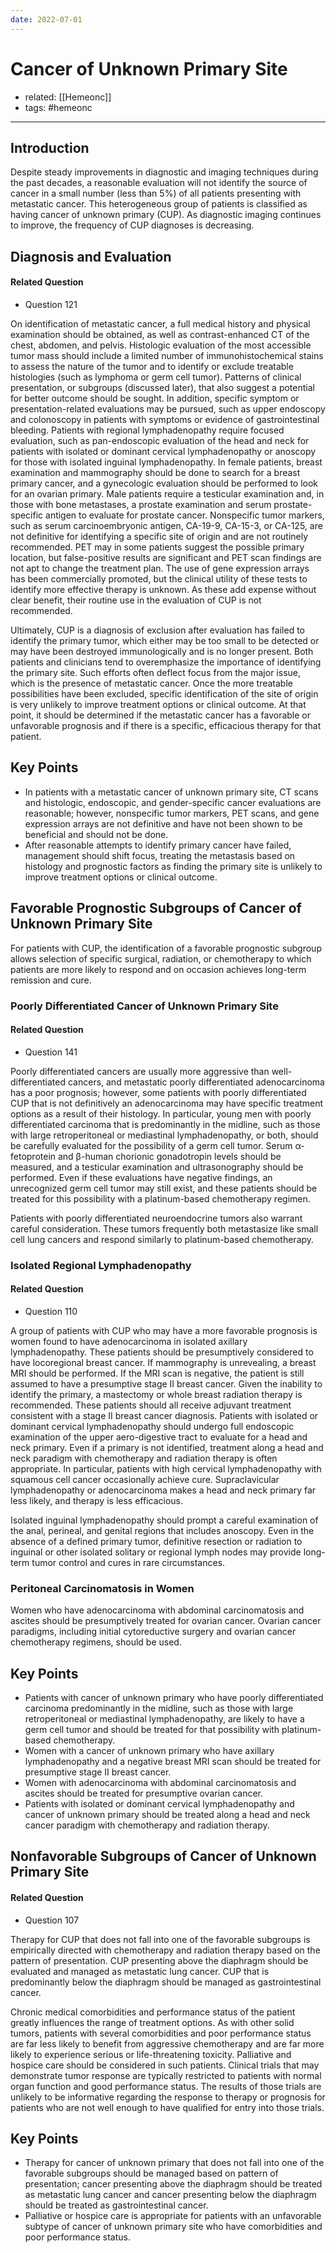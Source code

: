 ```yaml
---
date: 2022-07-01
---
```


# Cancer of Unknown Primary Site

- related: [[Hemeonc]]
- tags: #hemeonc
---

## Introduction

Despite steady improvements in diagnostic and imaging techniques during the past decades, a reasonable evaluation will not identify the source of cancer in a small number (less than 5%) of all patients presenting with metastatic cancer. This heterogeneous group of patients is classified as having cancer of unknown primary (CUP). As diagnostic imaging continues to improve, the frequency of CUP diagnoses is decreasing.

## Diagnosis and Evaluation

#### Related Question

- Question 121

On identification of metastatic cancer, a full medical history and physical examination should be obtained, as well as contrast-enhanced CT of the chest, abdomen, and pelvis. Histologic evaluation of the most accessible tumor mass should include a limited number of immunohistochemical stains to assess the nature of the tumor and to identify or exclude treatable histologies (such as lymphoma or germ cell tumor). Patterns of clinical presentation, or subgroups (discussed later), that also suggest a potential for better outcome should be sought. In addition, specific symptom or presentation-related evaluations may be pursued, such as upper endoscopy and colonoscopy in patients with symptoms or evidence of gastrointestinal bleeding. Patients with regional lymphadenopathy require focused evaluation, such as pan-endoscopic evaluation of the head and neck for patients with isolated or dominant cervical lymphadenopathy or anoscopy for those with isolated inguinal lymphadenopathy. In female patients, breast examination and mammography should be done to search for a breast primary cancer, and a gynecologic evaluation should be performed to look for an ovarian primary. Male patients require a testicular examination and, in those with bone metastases, a prostate examination and serum prostate-specific antigen to evaluate for prostate cancer. Nonspecific tumor markers, such as serum carcinoembryonic antigen, CA-19-9, CA-15-3, or CA-125, are not definitive for identifying a specific site of origin and are not routinely recommended. PET may in some patients suggest the possible primary location, but false-positive results are significant and PET scan findings are not apt to change the treatment plan. The use of gene expression arrays has been commercially promoted, but the clinical utility of these tests to identify more effective therapy is unknown. As these add expense without clear benefit, their routine use in the evaluation of CUP is not recommended.

Ultimately, CUP is a diagnosis of exclusion after evaluation has failed to identify the primary tumor, which either may be too small to be detected or may have been destroyed immunologically and is no longer present. Both patients and clinicians tend to overemphasize the importance of identifying the primary site. Such efforts often deflect focus from the major issue, which is the presence of metastatic cancer. Once the more treatable possibilities have been excluded, specific identification of the site of origin is very unlikely to improve treatment options or clinical outcome. At that point, it should be determined if the metastatic cancer has a favorable or unfavorable prognosis and if there is a specific, efficacious therapy for that patient.

## Key Points

- In patients with a metastatic cancer of unknown primary site, CT scans and histologic, endoscopic, and gender-specific cancer evaluations are reasonable; however, nonspecific tumor markers, PET scans, and gene expression arrays are not definitive and have not been shown to be beneficial and should not be done.
- After reasonable attempts to identify primary cancer have failed, management should shift focus, treating the metastasis based on histology and prognostic factors as finding the primary site is unlikely to improve treatment options or clinical outcome.

## Favorable Prognostic Subgroups of Cancer of Unknown Primary Site

For patients with CUP, the identification of a favorable prognostic subgroup allows selection of specific surgical, radiation, or chemotherapy to which patients are more likely to respond and on occasion achieves long-term remission and cure.

### Poorly Differentiated Cancer of Unknown Primary Site

#### Related Question

- Question 141

Poorly differentiated cancers are usually more aggressive than well-differentiated cancers, and metastatic poorly differentiated adenocarcinoma has a poor prognosis; however, some patients with poorly differentiated CUP that is not definitively an adenocarcinoma may have specific treatment options as a result of their histology. In particular, young men with poorly differentiated carcinoma that is predominantly in the midline, such as those with large retroperitoneal or mediastinal lymphadenopathy, or both, should be carefully evaluated for the possibility of a germ cell tumor. Serum α-fetoprotein and β-human chorionic gonadotropin levels should be measured, and a testicular examination and ultrasonography should be performed. Even if these evaluations have negative findings, an unrecognized germ cell tumor may still exist, and these patients should be treated for this possibility with a platinum-based chemotherapy regimen.

Patients with poorly differentiated neuroendocrine tumors also warrant careful consideration. These tumors frequently both metastasize like small cell lung cancers and respond similarly to platinum-based chemotherapy.

### Isolated Regional Lymphadenopathy

#### Related Question

- Question 110

A group of patients with CUP who may have a more favorable prognosis is women found to have adenocarcinoma in isolated axillary lymphadenopathy. These patients should be presumptively considered to have locoregional breast cancer. If mammography is unrevealing, a breast MRI should be performed. If the MRI scan is negative, the patient is still assumed to have a presumptive stage II breast cancer. Given the inability to identify the primary, a mastectomy or whole breast radiation therapy is recommended. These patients should all receive adjuvant treatment consistent with a stage II breast cancer diagnosis. Patients with isolated or dominant cervical lymphadenopathy should undergo full endoscopic examination of the upper aero-digestive tract to evaluate for a head and neck primary. Even if a primary is not identified, treatment along a head and neck paradigm with chemotherapy and radiation therapy is often appropriate. In particular, patients with high cervical lymphadenopathy with squamous cell cancer occasionally achieve cure. Supraclavicular lymphadenopathy or adenocarcinoma makes a head and neck primary far less likely, and therapy is less efficacious.

Isolated inguinal lymphadenopathy should prompt a careful examination of the anal, perineal, and genital regions that includes anoscopy. Even in the absence of a defined primary tumor, definitive resection or radiation to inguinal or other isolated solitary or regional lymph nodes may provide long-term tumor control and cures in rare circumstances.

### Peritoneal Carcinomatosis in Women

Women who have adenocarcinoma with abdominal carcinomatosis and ascites should be presumptively treated for ovarian cancer. Ovarian cancer paradigms, including initial cytoreductive surgery and ovarian cancer chemotherapy regimens, should be used.

## Key Points

- Patients with cancer of unknown primary who have poorly differentiated carcinoma predominantly in the midline, such as those with large retroperitoneal or mediastinal lymphadenopathy, are likely to have a germ cell tumor and should be treated for that possibility with platinum-based chemotherapy.
- Women with a cancer of unknown primary who have axillary lymphadenopathy and a negative breast MRI scan should be treated for presumptive stage II breast cancer.
- Women with adenocarcinoma with abdominal carcinomatosis and ascites should be treated for presumptive ovarian cancer.
- Patients with isolated or dominant cervical lymphadenopathy and cancer of unknown primary should be treated along a head and neck cancer paradigm with chemotherapy and radiation therapy.

## Nonfavorable Subgroups of Cancer of Unknown Primary Site

#### Related Question

- Question 107

Therapy for CUP that does not fall into one of the favorable subgroups is empirically directed with chemotherapy and radiation therapy based on the pattern of presentation. CUP presenting above the diaphragm should be evaluated and managed as metastatic lung cancer. CUP that is predominantly below the diaphragm should be managed as gastrointestinal cancer.

Chronic medical comorbidities and performance status of the patient greatly influences the range of treatment options. As with other solid tumors, patients with several comorbidities and poor performance status are far less likely to benefit from aggressive chemotherapy and are far more likely to experience serious or life-threatening toxicity. Palliative and hospice care should be considered in such patients. Clinical trials that may demonstrate tumor response are typically restricted to patients with normal organ function and good performance status. The results of those trials are unlikely to be informative regarding the response to therapy or prognosis for patients who are not well enough to have qualified for entry into those trials.

## Key Points

- Therapy for cancer of unknown primary that does not fall into one of the favorable subgroups should be managed based on pattern of presentation; cancer presenting above the diaphragm should be treated as metastatic lung cancer and cancer presenting below the diaphragm should be treated as gastrointestinal cancer.
- Palliative or hospice care is appropriate for patients with an unfavorable subtype of cancer of unknown primary site who have comorbidities and poor performance status.
